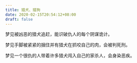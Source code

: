```yaml
---
title: 猎犬、猎狗
date: 2020-02-15T20:54:12+08:00
draft: false
---
```


梦见被凶恶的猎犬追赶，能识破仇人的每个阴谋诡计。


梦见手脚被紧紧的捆住并有猎犬在抓咬自己的肉，会被判死刑。


梦见一个很仇的人带着许多猎犬闯入自己的家杀人，会身染恶疾。

